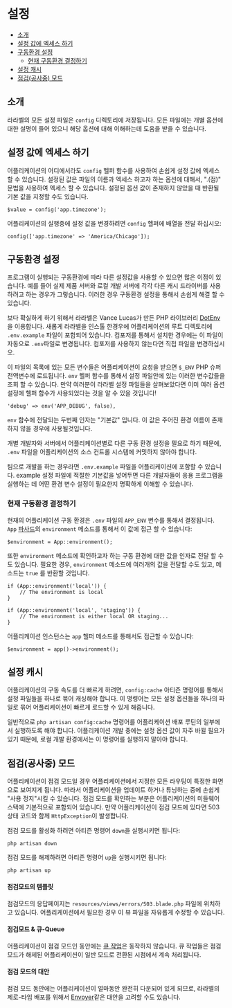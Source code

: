 # 설정

- [소개](#introduction)
- [설정 값에 엑세스 하기](#accessing-configuration-values)
- [구동환경 설정](#environment-configuration)
    - [현재 구동환경 결정하기](#determining-the-current-environment)
- [설정 캐시](#configuration-caching)
- [점검(공사중) 모드](#maintenance-mode)

<a name="introduction"></a>
## 소개

라라벨의 모든 설정 파일은 `config` 디렉토리에 저장됩니다. 모든 파일에는 개별 옵션에 대한 설명이 들어 있으니 해당 옵션에 대해 이해하는데 도움을 받을 수 있습니다. 

<a name="accessing-configuration-values"></a>
## 설정 값에 엑세스 하기

어플리케이션의 어디에서라도 `config` 헬퍼 함수를 사용하여 손쉽게 설정 값에 엑세스 할 수 있습니다. 설정된 값은 파일의 이름과 엑세스 하고자 하는 옵션에 대해서, ".(점)" 문법을 사용하여 엑세스 할 수 있습니다. 설정된 옵션 값이 존재하지 않았을 때 반환될 기본 값을 지정할 수도 있습니다. 

    $value = config('app.timezone');

어플리케이션의 실행중에 설정 값을 변경하려면 `config` 헬퍼에 배열을 전달 하십시오:

    config(['app.timezone' => 'America/Chicago']);

<a name="environment-configuration"></a>
## 구동환경 설정

프로그램이 실행되는  구동환경에 따라 다른 설정값을 사용할 수 있으면 많은 이점이 있습니다. 예를 들어 실제 제품 서버와 로컬 개발 서버에 각각 다른 캐시 드라이버를 사용하려고 하는 경우가 그렇습니다. 이러한 경우 구동환경 설정을 통해서 손쉽게 해결 할 수 있습니다.

보다 확실하게 하기 위해서 라라벨은 Vance Lucas가 만든 PHP 라이브러리 [DotEnv](https://github.com/vlucas/phpdotenv)을 이용합니다. 새롭게 라라벨을 인스톨 한경우에 어플리케이션의 루트 디렉토리에 `.env.example` 파일이 포함되어 있습니다. 컴포저를 통해서 설치한 경우에는 이 파일이 자동으로 `.env`파일로 변경됩니다. 컴포저를 사용하지 않는다면 직접 파일을 변경하십시오. 

이 파일의 목록에 있는 모든 변수들은 어플리케이션이 요청을 받으면 `$_ENV` PHP 슈퍼 전역변수에 로드됩니다. `env` 헬퍼 함수를 통해서 설정 파일안에 있는 이러한 변수값들을 조회 할 수 있습니다. 만약 여러분이 라라벨 설정 파일들을 살펴보았다면 이미 여러 옵션 설정에 헬퍼 함수가 사용되었다는 것을 알 수 있을 것입니다!

    'debug' => env('APP_DEBUG', false),

`env` 함수에 전달되는 두번째 인자는 "기본값" 입니다. 이 값은 주어진 환경 이름이 존재하지 않을 경우에 사용될것입니다. 

개별 개발자와 서버에서 어플리케이션별로 다른 구동 환경 설정을 필요로 하기 때문에, `.env` 파일을 어플리케이션의 소스 컨트롤 시스템에 커밋하지 않아야 합니다. 

팀으로 개발을 하는 경우라면 `.env.example` 파일을 어플리케이션에 포함할 수 있습니다. example 설정 파일에 적절한 기본값을 넣어두면 다른 개발자들이 응용 프로그램을 실행하는 데 어떤 환경 변수 설정이 필요한지 명확하게 이해할 수 있습니다.

<a name="determining-the-current-environment"></a>
### 현재 구동환경 결정하기

현재의 어플리케이션 구동 환경은 `.env` 파일의 `APP_ENV` 변수를 통해서 결정됩니다. `App` [파사드](/docs/{{version}}/facades)의 `environment` 메소드를 통해서 이 값에 접근 할 수 있습니다: 

    $environment = App::environment();

또한 `environment` 메소드에 확인하고자 하는 구동 환경에 대한 값을 인자로 전달 할 수도 있습니다. 필요한 경우, `environment` 메소드에 여러개의 값을 전달할 수도 있고, 메소드는 `true` 를 반환할 것입니다. 

    if (App::environment('local')) {
        // The environment is local
    }

    if (App::environment('local', 'staging')) {
        // The environment is either local OR staging...
    }

어플리케이션 인스턴스는 `app` 헬퍼 메소드를 통해서도 접근할 수 있습니다:

    $environment = app()->environment();

<a name="configuration-caching"></a>
## 설정 캐시

어플리케이션의 구동 속도를 더 빠르게 하려면, `config:cache` 아티즌 명령어를 통해서 설정 파일들을 하나로 묶어 캐싱해야 합니다. 이 명령어는 모든 설정 옵션들을 하나의 파일로 묶어 어플리케이션이 빠르게 로드할 수 있게 해줍니다.

일반적으로 `php artisan config:cache` 명령어를 어플리케이션 배포 루틴의 일부에서 실행하도록 해야 합니다. 어플리케이션 개발 중에는 설정 옵션 값이 자주 바뀔 필요가 있기 때문에, 로컬 개발 환경에서는 이 명령어를 실행하지 말아야 합니다. 

<a name="maintenance-mode"></a>
## 점검(공사중) 모드

어플리케이션이 점검 모드일 경우 어플리케이션에서 지정한 모든 라우팅이 특정한 화면으로 보여지게 됩니다. 따라서 어플리케이션을 업데이트 하거나 튜닝하는 중에 손쉽게 "사용 정지"시킬 수 있습니다. 점검 모드를 확인하는 부분은 어플리케이션의 미들웨어 스택에 기본적으로 포함되어 있습니다. 만약 어플리케이션이 점검 모드에 있다면 503 상태 코드와 함께 `HttpException`이 발생합니다. 

점검 모드를 활성화 하려면 아티즌 명령어 `down`을 실행시키면 됩니다:

    php artisan down

점검 모드를 해제하려면 아티즌 명령어 `up`을 실행시키면 됩니다:

    php artisan up

#### 점검모드의 템플릿

점검모드의 응답페이지는 `resources/views/errors/503.blade.php` 파일에 위치하고 있습니다. 어플리케이션에서 필요한 경우 이 뷰 파일을 자유롭게 수정할 수 있습니다. 

#### 점검모드 & 큐-Queue

어플리케이션이 점검 모드인 동안에는 [큐 작업](/docs/{{version}}/queues)은 동작하지 않습니다. 큐 작업들은 점검 모드가 해제된 어플리케이션이 일반 모드로 전환된 시점에서 계속 처리됩니다. 

#### 점검 모드의 대안

점검 모드 동안에는 어플리케이션이 얼마동안 완전히 다운되어 있게 되므로, 라라벨의 제로-타임 배포를 위해서 [Envoyer](https://envoyer.io)같은 대안을 고려할 수도 있습니다. 
